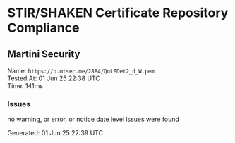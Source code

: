 # STIR/SHAKEN Certificate Repository Compliance

## Martini Security

Name: `https://p.mtsec.me/2884/QnLFDet2_d_W.pem`\
Tested At: 01 Jun 25 22:38 UTC\
Time: 141ms

### Issues

no warning, or error, or notice date level issues were found

Generated: 01 Jun 25 22:39 UTC